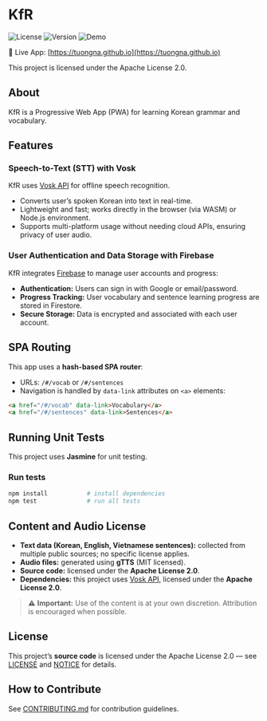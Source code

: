 # KfR

![License](https://img.shields.io/badge/license-Apache%202.0-blue.svg)
![Version](https://img.shields.io/badge/version-0.0.1-lightgrey.svg)
![Demo](https://img.shields.io/badge/demo-live-brightgreen)

🔗 Live App: [https://tuongna.github.io](https://tuongna.github.io)

This project is licensed under the Apache License 2.0.

## About

KfR is a Progressive Web App (PWA) for learning Korean grammar and vocabulary.

## Features

### Speech-to-Text (STT) with Vosk

KfR uses [Vosk API](https://github.com/alphacep/vosk-api) for offline speech recognition.

- Converts user’s spoken Korean into text in real-time.
- Lightweight and fast; works directly in the browser (via WASM) or Node.js environment.
- Supports multi-platform usage without needing cloud APIs, ensuring privacy of user audio.

### User Authentication and Data Storage with Firebase

KfR integrates [Firebase](https://firebase.google.com/) to manage user accounts and progress:

- **Authentication:** Users can sign in with Google or email/password.
- **Progress Tracking:** User vocabulary and sentence learning progress are stored in Firestore.
- **Secure Storage:** Data is encrypted and associated with each user account.

## SPA Routing

This app uses a **hash-based SPA router**:

- URLs: `/#/vocab` or `/#/sentences`
- Navigation is handled by `data-link` attributes on `<a>` elements:

```html
<a href="/#/vocab" data-link>Vocabulary</a>
<a href="/#/sentences" data-link>Sentences</a>
```

## Running Unit Tests

This project uses **Jasmine** for unit testing.

### Run tests

```bash
npm install           # install dependencies
npm test              # run all tests
```

## Content and Audio License

- **Text data (Korean, English, Vietnamese sentences):** collected from multiple public sources; no specific license applies.
- **Audio files:** generated using **gTTS** (MIT licensed).
- **Source code:** licensed under the **Apache License 2.0**.
- **Dependencies:** this project uses [Vosk API](https://github.com/alphacep/vosk-api), licensed under the **Apache License 2.0**.

> ⚠ **Important:** Use of the content is at your own discretion. Attribution is encouraged when possible.

## License

This project’s **source code** is licensed under the Apache License 2.0 — see [LICENSE](LICENSE) and [NOTICE](NOTICE) for details.

## How to Contribute

See [CONTRIBUTING.md](CONTRIBUTING.md) for contribution guidelines.
